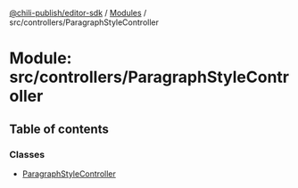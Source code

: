 [@chili-publish/editor-sdk](../README.md) / [Modules](../modules.md) / src/controllers/ParagraphStyleController

# Module: src/controllers/ParagraphStyleController

## Table of contents

### Classes

- [ParagraphStyleController](../classes/controllers_ParagraphStyleController.ParagraphStyleController.md)
